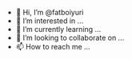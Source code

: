 - 👋 Hi, I’m @fatboiyuri
- 👀 I’m interested in ...
- 🌱 I’m currently learning ...
- 💞️ I’m looking to collaborate on ...
- 📫 How to reach me ...

<!---
fatboiyuri/fatboiyuri is a ✨ special ✨ repository because its `README.md` (this file) appears on your GitHub profile.
You can click the Preview link to take a look at your changes.
--->
